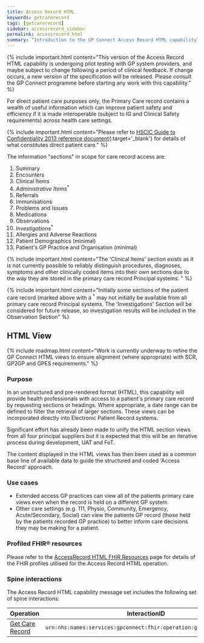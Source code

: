 ```yaml
---
title: Access Record HTML
keywords: getcarerecord
tags: [getcarerecord]
sidebar: accessrecord_sidebar
permalink: accessrecord.html
summary: "Introduction to the GP Connect Access Record HTML capability"
---
```


{% include important.html content="This version of the Access Record HTML capability is undergoing pilot testing with GP system providers, and maybe subject to change following a period of clinical feedback.  If change occurs, a new version of the specification will be released. Please consult the GP Connect programme before starting any work with this capability." %}

For direct patient care purposes only, the Primary Care record contains a wealth of useful information which can improve patient safety and efficiency if it is made interoperable (subject to IG and Clinical Safety requirements) across health care settings.

{% include important.html content="Please refer to [HSCIC Guide to Confidentiality 2013 reference document](https://digital.nhs.uk/media/1235/HSCIC-Guide-to-Confidentiality-2013-reference-document/pdf/confidentiality-guide-2013-references){:target='_blank'} for details of what constitutes direct patient care." %}

The information "sections" in scope for care record access are:

1. Summary
2. Encounters
3. Clinical Items
4. *Administrative Items*<sup>*</sup>
5. Referrals
6. Immunisations
7. Problems and Issues
8. Medications
9. Observations
10. *Investigations*<sup>*</sup>
11. Allergies and Adverse Reactions
12. Patient Demographics (minimal)
13. Patient's GP Practice and Organisation (minimal)


{% include important.html content="The 'Clinical Items' section exists as it is not currently possible to reliably distinguish procedures, diagnoses, symptoms and other clinically coded items into their own sections due to the way they are stored in the primary care record Principal systems. " %}

{% include important.html content="Initially some sections of the patient care record (marked above with a <sup>*</sup> may not initially be available from all primary care record Principal systems.  The 'Investigations' Section will be considered for future release, so investigation results will be included in the Observation Section" %}

## HTML View ##

{% include roadmap.html content="Work is currently underway to refine the GP Connect HTML views to ensure alignment (where appropriate) with SCR, GP2GP and GPES requirements." %}

### Purpose ###

In an unstructured and pre-rendered format (HTML), this capability will provide health professionals with access to a patient's primary care record by requesting sections or headings. Where appropriate, a date range can be defined to filter the retrieval of larger sections. These views can be incorporated directly into Electronic Patient Record systems.

Significant effort has already been made to unify the HTML section views from all four principal suppliers but it is expected that this will be an iterative process during development, UAT and FoT.

The content displayed in the HTML views has then been used as a common base line of available data to guide the structured and coded 'Access Record' approach.

### Use cases ###

- Extended access GP practices can view all of the patients primary care views even when the record is held on a different GP system.
- Other care settings (e.g. 111, Physio, Community, Emergency, Acute/Secondary, Social) can view the patients GP record (those held by the patients recorded GP practice) to better inform care decisions they may be making for a patient.

### Profiled FHIR&reg; resources ###

Please refer to the [AccessRecord HTML FHIR Resources](datalibraryaccessRecord.html) page for details of the FHIR profiles utilised for the Access Record HTML operation.

### Spine interactions ###

The Access Record HTML capability message set includes the following set of spine interactions:

| Operation                 | InteractionID             | 
|---------------------------|---------------------------| 
| [Get Care Record](accessrecord_use_case_retrieve_a_care_record_section.html) | `urn:nhs:names:services:gpconnect:fhir:operation:gpc.getcarerecord` |
